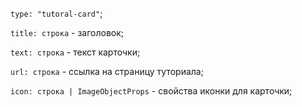 `type: "tutoral-card"`;

`title: строка` - заголовок;

`text: строка` - текст карточки;

`url: строка` - ссылка на страницу туториала;

`icon: строка | ImageObjectProps` - свойства иконки для карточки;
